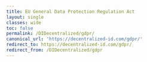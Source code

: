 ```yaml
---
title: EU General Data Protection Regulation Act 
layout: single
classes: wide
toc: false
permalink: /DIDecentralized/gdpr/
canonical_url: 'https://decentralized-id.com/gdpr/'
redirect_to: https://decentralized-id.com/gdpr/
redirect_from: /DIDecentralized/gdpr
---
```


